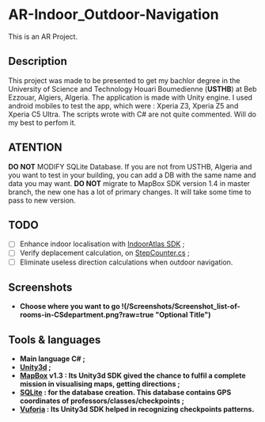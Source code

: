 # AR-Indoor_Outdoor-Navigation
This is an AR Project.

## Description
This project was made to be presented to get my bachlor degree in the University of Science and Technology Houari Boumedienne (**USTHB**) at Beb Ezzouar, Algiers, Algeria. 
The application is made with Unity engine. I used android mobiles to test the app, which were : Xperia Z3, Xperia Z5 and Xperia C5 Ultra.
The scripts wrote with C# are not quite commented. Will do my best to perfom it.


## ATENTION
**DO NOT** MODIFY SQLite Database. If you are not from USTHB, Algeria and you want to test in your building, you can add a DB with the same name and data you may want.
**DO NOT** migrate to MapBox SDK version 1.4 in master branch, the new one has a lot of primary changes. It will take some time to pass to new version.


## TODO
- [ ] Enhance indoor localisation with [IndoorAtlas SDK](https://www.indooratlas.com/) ;
- [ ] Verify deplacement calculation, on [StepCounter.cs](Assets/Scripts/StepCounter.cs) ;
- [ ] Eliminate useless direction calculations when outdoor navigation.
        
## Screenshots
* <b>Choose where you want to go<b>
!(/Screenshots/Screenshot_list-of-rooms-in-CSdepartment.png?raw=true "Optional Title")
        
## Tools & languages
* Main language **C#** ; 
* [Unity3d](https://unity.com) ; 
* [MapBox](https://www.mapbox.com) v1.3 : Its Unity3d SDK gived the chance to fulfil a complete mission in visualising maps, getting directions ; 
* [SQLite](https://sqlite.org) : for the database creation. This database contains GPS coordinates of professors/classes/checkpoints ; 
* [Vuforia](https://developer.vuforia.com) : Its Unity3d SDK helped in recognizing checkpoints patterns.
